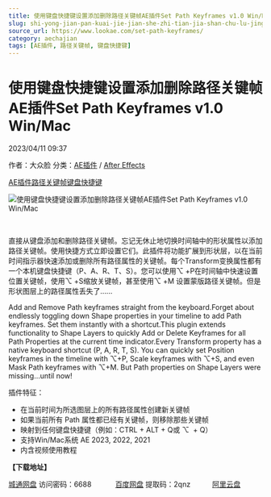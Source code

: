 ```yaml
---
title: 使用键盘快捷键设置添加删除路径关键帧AE插件Set Path Keyframes v1.0 Win/Mac
slug: shi-yong-jian-pan-kuai-jie-jian-she-zhi-tian-jia-shan-chu-lu-jing-guan-jian-zheng-aecha-jian-set-path-keyframes-v1-0-win-mac
source_url: https://www.lookae.com/set-path-keyframes/
category: aechajian
tags: [AE插件, 路径关键帧, 键盘快捷键]
---
```

# 使用键盘快捷键设置添加删除路径关键帧AE插件Set Path Keyframes v1.0 Win/Mac

2023/04/11 09:37

作者：大众脸
分类：[AE插件](https://www.lookae.com/after-effects/aechajian/) / [After Effects](https://www.lookae.com/after-effects/)

[AE插件](https://www.lookae.com/tag/ae%e6%8f%92%e4%bb%b6/)[路径关键帧](https://www.lookae.com/tag/%e8%b7%af%e5%be%84%e5%85%b3%e9%94%ae%e5%b8%a7/)[键盘快捷键](https://www.lookae.com/tag/%e9%94%ae%e7%9b%98%e5%bf%ab%e6%8d%b7%e9%94%ae/)

![使用键盘快捷键设置添加删除路径关键帧AE插件Set Path Keyframes v1.0 Win/Mac](https://www.lookae.com/wp-content/uploads/2023/04/Set-Path-Keyframes.jpg "使用键盘快捷键设置添加删除路径关键帧AE插件Set Path Keyframes v1.0 Win/Mac-LookAE.com")

[﻿﻿﻿](https://cloud.video.taobao.com//play/u/705956171/p/1/e/6/t/1/405884599340.mp4)

直接从键盘添加和删除路径关键帧。忘记无休止地切换时间轴中的形状属性以添加路径关键帧。使用快捷方式立即设置它们。此插件将功能扩展到形状层，以在当前时间指示器快速添加或删除所有路径属性的关键帧。每个Transform变换属性都有一个本机键盘快捷键（P、A、R、T、S）。您可以使用⌥ +P在时间轴中快速设置位置关键帧，使用⌥ +S缩放关键帧，甚至使用⌥ +M 设置蒙版路径关键帧。但是形状图层上的路径属性丢失了……

Add and Remove Path keyframes straight from the keyboard.Forget about endlessly toggling down Shape properties in your timeline to add Path keyframes. Set them instantly with a shortcut.This plugin extends functionality to Shape Layers to quickly Add or Delete Keyframes for all Path Properties at the current time indicator.Every Transform property has a native keyboard shortcut (P, A, R, T, S). You can quickly set Position keyframes in the timeline with ⌥+P, Scale keyframes with ⌥+S, and even Mask Path keyframes with ⌥+M. But Path properties on Shape Layers were missing…until now!

插件特征：

* 在当前时间为所选图层上的所有路径属性创建新关键帧
* 如果当前所有 Path 属性都已经有关键帧，则移除那些关键帧
* 映射到任何键盘快捷键（例如：CTRL + ALT + Q或 ⌥  + Q）
* 支持Win/Mac系统 AE 2023, 2022, 2021
* 内含视频使用教程

**【下载地址】**

[城通网盘](https://url70.ctfile.com/f/2827370-837634362-f15a5f?p=4431) 访问密码：6688            [百度网盘](https://pan.baidu.com/s/1cWZ4ZJRtSdg6dDNbc32LfQ?pwd=2qnz) 提取码：2qnz           [阿里云盘](https://www.aliyundrive.com/s/u1PYzJX3eBX)
